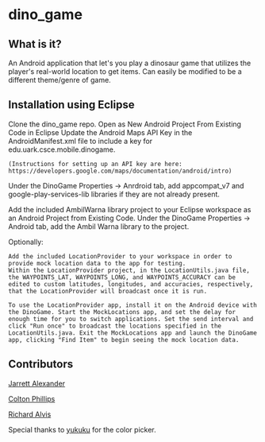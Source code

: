 dino_game
=========

What is it?
-----------

An Android application that let's you play a dinosaur game that utilizes
the player's real-world location to get items. Can easily be modified to
be a different theme/genre of game.

Installation using Eclipse
--------------------------

Clone the dino_game repo.
Open as New Android Project From Existing Code in Eclipse
Update the Android Maps API Key in the AndroidManifest.xml file to include a key for edu.uark.csce.mobile.dinogame.

	(Instructions for setting up an API key are here: https://developers.google.com/maps/documentation/android/intro)

Under the DinoGame Properties -> Anrdroid tab, add appcompat_v7 and google-play-services-lib libraries if they are not already present.

Add the included AmbilWarna library project to your Eclipse workspace as an Android Project from Existing Code.
Under the DinoGame Properties -> Android tab, add the Ambil Warna library to the project.

Optionally:

	Add the included LocationProvider to your workspace in order to provide mock location data to the app for testing.
	Within the LocationProvider project, in the LocationUtils.java file, the WAYPOINTS_LAT, WAYPOINTS_LONG, and WAYPOINTS_ACCURACY can be edited to custom latitudes, longitudes, and accuracies, respectively, that the LocationProvider will broadcast once it is run.

	To use the LocationProvider app, install it on the Android device with the DinoGame. Start the MockLocations app, and set the delay for enough time for you to switch applications. Set the send interval and click "Run once" to broadcast the locations specified in the LocationUtils.java. Exit the MockLocations app and launch the DinoGame app, clicking "Find Item" to begin seeing the mock location data.

Contributors
------------

[Jarrett Alexander](https://github.com/jarrettalexander)

[Colton Phillips](https://github.com/Coltron4)

[Richard Alvis](https://github.com/rga001)

Special thanks to [yukuku](https://code.google.com/p/android-color-picker/) for the color picker.
